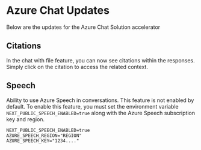# Azure Chat Updates

Below are the updates for the Azure Chat Solution accelerator

## Citations

In the chat with file feature, you can now see citations within the responses. Simply click on the citation to access the related context.

## Speech

Ability to use Azure Speech in conversations. This feature is not enabled by default. To enable this feature, you must set the environment variable `NEXT_PUBLIC_SPEECH_ENABLED=true` along with the Azure Speech subscription key and region.

```
NEXT_PUBLIC_SPEECH_ENABLED=true
AZURE_SPEECH_REGION="REGION"
AZURE_SPEECH_KEY="1234...."
```
